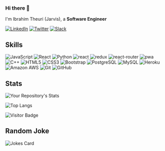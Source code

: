 ### Hi there 👋

I'm Ibrahim Theuri (Jarvis), a **Software Engineer**

[![LinkedIn](https://img.shields.io/badge/linkedin-%230077B5.svg?style=for-the-badge&logo=linkedin&logoColor=white)](https://www.linkedin.com/in/ibrahim-kariuki-5189261a7)
[![Twitter](https://img.shields.io/twitter/url/https/twitter.com/cloudposse.svg?style=social&label=Follow%20%40cloudposse)](https://twitter.com/Ibrah_Jarvis?t=zK-uIhJ_LFL4-DiMVgT6CA&s=09)
[![Slack](https://img.shields.io/badge/-Slack-FE7A16?style=for-the-badge&logo=slack&logoColor=white)](https://app.slack.com/client/T01GWH0CJ8Y/C01GKASEX09)

## Skills

![JavaScript](https://img.shields.io/badge/-JavaScript-black?style=flat-square&logo=javascript)
![React](https://img.shields.io/badge/-React-black?style=flat-square&logo=react)
![Python](https://img.shields.io/badge/-Python-black?style=flat-square&logo=Python)
![react](https://img.shields.io/badge/React-20232A?style=flat-square&logo=react&logoColor=61DAFB)
![redux](https://img.shields.io/badge/Redux-593D88?style=flat-square&logo=redux&logoColor=white)
![react-router](https://img.shields.io/badge/React_Router-CA4245?style=flat-square&logo=react-router&logoColor=white)
![pwa](https://img.shields.io/badge/Progressive_Web_App-4285F4?style=flat-square&logo=googlechrome&logoColor=white)
![C++](https://img.shields.io/badge/-C++-00599C?style=flat-square&logo=c)
![HTML5](https://img.shields.io/badge/-HTML5-E34F26?style=flat-square&logo=html5&logoColor=white)
![CSS3](https://img.shields.io/badge/-CSS3-1572B6?style=flat-square&logo=css3)
![Bootstrap](https://img.shields.io/badge/-Bootstrap-563D7C?style=flat-square&logo=bootstrap)
![PostgreSQL](https://img.shields.io/badge/-PostgreSQL-336791?style=flat-square&logo=postgresql)
![MySQL](https://img.shields.io/badge/-MySQL-black?style=flat-square&logo=mysql)
![Heroku](https://img.shields.io/badge/-Heroku-430098?style=flat-square&logo=heroku)
![Amazon AWS](https://img.shields.io/badge/Amazon%20AWS-232F3E?style=flat-square&logo=amazon-aws)
![Git](https://img.shields.io/badge/-Git-black?style=flat-square&logo=git)
![GitHub](https://img.shields.io/badge/-GitHub-181717?style=flat-square&logo=github)

## Stats

![Your Repository's Stats](https://github-readme-stats.vercel.app/api?username=Ibrah-55&show_icons=true)

![Top Langs](https://github-readme-stats.vercel.app/api/top-langs/?username=Ibrah-55&hide=TeX&layout=compact&theme=prussian)

![Visitor Badge](https://visitor-badge.laobi.icu/badge?page_id=Ibrah-55.Ibrah-55)

## Random Joke

![Jokes Card](https://readme-jokes.vercel.app/api)
